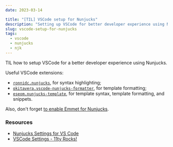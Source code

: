 ```yaml
---
date: 2023-03-14

title: "[TIL] VSCode setup for Nunjucks"
description: "Setting up VSCode for better developer experience using Nunjucks"
slug: vscode-setup-for-nunjucks
tags:
  - vscode
  - nunjucks
  - njk
---
```


TIL how to setup VSCode for a better developer experience using Nunjucks.

Useful VSCode extensions:

- [`ronnidc.nunjucks`](https://marketplace.visualstudio.com/items?itemName=ronnidc.nunjucks),
  for syntax highlighting;
- [`okitavera.vscode-nunjucks-formatter`](https://marketplace.visualstudio.com/items?itemName=okitavera.vscode-nunjucks-formatter),
  for template formatting;
- [`eseom.nunjucks-template`](https://marketplace.visualstudio.com/items?itemName=eseom.nunjucks-template),
  for template syntax, template formatting, and snippets.

Also, don't forget [to enable Emmet for
Nunjucks](https://11ty.rocks/tips/vscode/#extend-emmet-for-nunjucks).

### Resources

- [Nunjucks Settings for VS
  Code](https://hyunbinseo.medium.com/nunjucks-settings-for-vs-code-a0da0dc66b95)
- [VSCode Settings - 11ty Rocks!](https://11ty.rocks/tips/vscode/)
